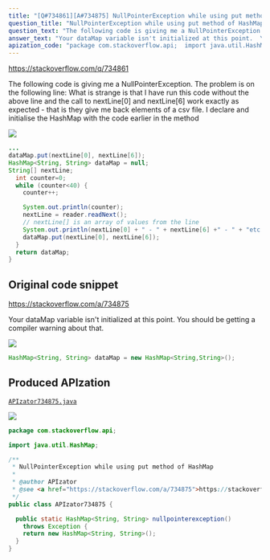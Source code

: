```yaml
---
title: "[Q#734861][A#734875] NullPointerException while using put method of HashMap"
question_title: "NullPointerException while using put method of HashMap"
question_text: "The following code is giving me a NullPointerException. The problem is on the following line: What is strange is that I have run this code without the above line and the call to nextLine[0] and nextLine[6] work exactly as expected - that is they give me back elements of a csv file. I declare and initialise the HashMap with the code earlier in the method"
answer_text: "Your dataMap variable isn't initialized at this point.  You should be getting a compiler warning about that."
apization_code: "package com.stackoverflow.api;  import java.util.HashMap;  /**  * NullPointerException while using put method of HashMap  *  * @author APIzator  * @see <a href=\"https://stackoverflow.com/a/734875\">https://stackoverflow.com/a/734875</a>  */ public class APIzator734875 {    public static HashMap<String, String> nullpointerexception()     throws Exception {     return new HashMap<String, String>();   } }"
---
```


https://stackoverflow.com/q/734861

The following code is giving me a NullPointerException. The problem is on the following line:
What is strange is that I have run this code without the above line and the call to nextLine[0] and nextLine[6] work exactly as expected - that is they give me back elements of a csv file. I declare and initialise the HashMap with the code
earlier in the method


<div class="code-logo"><img src="/stackoverflow.png" /></div>

```java
... 
dataMap.put(nextLine[0], nextLine[6]);
HashMap<String, String> dataMap = null;
String[] nextLine;
  int counter=0;
  while (counter<40) {
    counter++;

    System.out.println(counter);
    nextLine = reader.readNext(); 
    // nextLine[] is an array of values from the line
    System.out.println(nextLine[0] + " - " + nextLine[6] +" - " + "etc...");
    dataMap.put(nextLine[0], nextLine[6]);
  }
  return dataMap;
}
```


## Original code snippet

https://stackoverflow.com/a/734875

Your dataMap variable isn&#x27;t initialized at this point.  You should be getting a compiler warning about that.

<div class="code-logo"><img src="/stackoverflow.png" /></div>

```java
HashMap<String, String> dataMap = new HashMap<String,String>();
```

## Produced APIzation

[`APIzator734875.java`](https://github.com/pasqualesalza/apization/raw/main/data/search/APIzator734875.java)

<div class="code-logo"><img src="/apizator.png" /></div>

```java
package com.stackoverflow.api;

import java.util.HashMap;

/**
 * NullPointerException while using put method of HashMap
 *
 * @author APIzator
 * @see <a href="https://stackoverflow.com/a/734875">https://stackoverflow.com/a/734875</a>
 */
public class APIzator734875 {

  public static HashMap<String, String> nullpointerexception()
    throws Exception {
    return new HashMap<String, String>();
  }
}

```